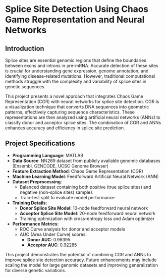 # Splice Site Detection Using Chaos Game Representation and Neural Networks

## Introduction
Splice sites are essential genomic regions that define the boundaries between exons and introns in pre-mRNA. Accurate detection of these sites is crucial for understanding gene expression, genome annotation, and identifying disease-related mutations. However, traditional computational methods struggle with the complexity and variability of splice sites in genetic sequences.

This project presents a novel approach that integrates Chaos Game Representation (CGR) with neural networks for splice site detection. CGR is a visualization technique that converts DNA sequences into geometric patterns, effectively capturing sequence characteristics. These representations are then analyzed using artificial neural networks (ANNs) to classify donor and acceptor splice sites. The combination of CGR and ANNs enhances accuracy and efficiency in splice site prediction.

## Project Specifications
- **Programming Language**: MATLAB
- **Data Source**: NN269 dataset from publicly available genomic databases (Ensembl, GENCODE, UCSC Genome Browser)
- **Feature Extraction Method**: Chaos Game Representation (CGR)
- **Machine Learning Model**: Feedforward Artificial Neural Network (ANN)
- **Dataset Preprocessing**:
  - Balanced dataset containing both positive (true splice sites) and negative (non-splice sites) samples
  - Train-test split to evaluate model performance
- **Training Details**:
  - **Donor Splice Site Model**: 10-node feedforward neural network
  - **Acceptor Splice Site Model**: 20-node feedforward neural network
  - Training optimization with cross-entropy loss and Adam optimizer
- **Performance Metrics**:
  - ROC Curve analysis for donor and acceptor models
  - AUC (Area Under Curve) scores:
    - **Donor AUC**: 0.96395
    - **Acceptor AUC**: 0.92285

This project demonstrates the potential of combining CGR and ANNs to improve splice site detection accuracy. Future enhancements may include scaling the model for large genomic datasets and improving generalization for diverse genetic variations.

